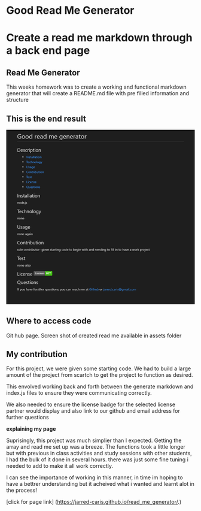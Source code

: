 # Good Read Me Generator

# Create a read me markdown through a back end page


## Read Me Generator

This weeks homework was to create a working and functional markdown generator that will create a README.md file with pre filled information and structure

## This is the end result

![Updated Portfolio](assets/readmepic.PNG)

## Where to access code

Git hub page. Screen shot of created read me available in assets folder

## My contribution

For this project, we were given some starting code. We had to build a large amount of the project from scartch to get the project to function as desired.

This envolved working back and forth between the generate markdown and index.js files to ensure they were communicating correctly.

We also needed to ensure the license badge for the selected license partner would display and also link to our github and email address for further questions


**explaining my page**

Suprisingly, this project was much simplier than I expected. Getting the array and read me set up was a breeze. The functions took a little longer but with previous in class activities and study sessions with other students, I had the bulk of it done in several hours. there was just some fine tuning i needed to add to make it all work correctly.

I can see the importance of working in this manner, in time im hoping to have a bettrer understanding but it acheived what i wanted and learnt alot in the process!
 
[click for page link] (https://jarred-caris.github.io/read_me_generator/.)
